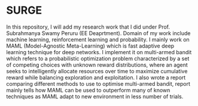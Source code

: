 # SURGE

In this repository, I will add my research work that I did under Prof. Subrahmanya Swamy Peruru (EE Deaprtment). Domain of my work include machine learning, reinforcement learning and probability. I mainly work on MAML (Model-Agnostic Meta-Learning) which is fast adaptive deep learning technique for deep networks. I implement it on multi-armed bandit which refers to a probabilistic optimization problem characterized by a set of competing choices with unknown reward distributions, where an agent seeks to intelligently allocate resources over time to maximize cumulative reward while balancing exploration and exploitation. I also wrote a report comparing different methods to use to optimise multi-armed bandit, report mainly tells how MAML can be used to outperform many of known techniques as MAML adapt to new environment in less number of trials.
